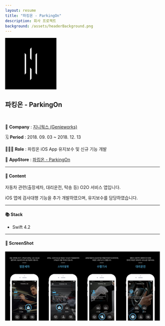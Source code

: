 ```yaml
---
layout: resume
title: "파킹온 - ParkingOn"
description: 회사 프로젝트
background: /assets/headerBackground.png
---
```


<div class="page-header-icon undefined">
    <img class="icon" src="/assets/images/resume/parkingon_icon.png">
</div>

## 파킹온 - ParkingOn

<br>

🏢 **Company** : [지니웍스 (Genieworks)](http://www.genieworks.net/)

🗓 **Period** : 2018\. 09\. 03 ~ 2018\. 12\. 13

👨🏻‍💻 **Role** : 파킹온 iOS App 유지보수 및 신규 기능 개발

🍎 **AppStore** : [파킹온 - ParkingOn](https://apps.apple.com/app/id1049602585)

---

#### 📜 Content

자동차 관련(출장세차, 대리운전, 탁송 등) O2O 서비스 앱입니다.

iOS 앱에 검사대행 기능을 추가 개발하였으며, 유지보수를 담당하였습니다.

---

#### 📚 Stack

- Swift 4.2

---

#### 📸 ScreenShot

<div style="width:100%; margin:0 auto;">
<a href="#"><img style="width:25%" src="https://raw.githubusercontent.com/swieeft/resume/master/images/parkingon-carwash.png" align="left"></a>
<a href="#"><img style="width:25%" src="https://raw.githubusercontent.com/swieeft/resume/master/images/parkingon-valet.png" align="left"></a>
<a href="#"><img style="width:25%" src="https://raw.githubusercontent.com/swieeft/resume/master/images/parkingon-onetimedriver.png" align="left"></a>
<a href="#"><img style="width:25%" src="https://raw.githubusercontent.com/swieeft/resume/master/images/parkingon-substitutedrive.png" align="left"></a>
</div>